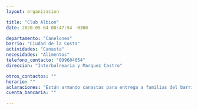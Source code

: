 ```yaml
---
layout: organizacion

title: "Club Albion"
date: 2020-05-04 00:47:54 -0300

departamento: "Canelones"
barrio: "Ciudad de la Costa"
actividades: "Canasta"
necesidades: "Alimentos"
telefono_contacto: "099604054"
direccion: "Interbalnearia y Marquez Castro"

otros_contactos: ""
horario: ""
aclaraciones: "Están armando canastas para entrega a familias del barrio"
cuenta_bancaria: ""

---
```

